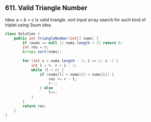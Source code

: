## 611. Valid Triangle Number


Idea: a + b > c is valid triangle. sort input array search for such kind of triplet using 3sum idea

```java
class Solution {
    public int triangleNumber(int[] nums) {
        if (nums == null || nums.length < 3) return 0;
        int res = 0;
        Arrays.sort(nums);
        
        for (int i = nums.length - 1; i >= 2; i--) {
            int l = 0, r = i - 1;
            while (l < r) {
                if (nums[l] + nums[r] > nums[i]) {
                    res += r - l;
                    r--;
                } else
                    l++;
            }
        }
        return res;
    }
}
```
